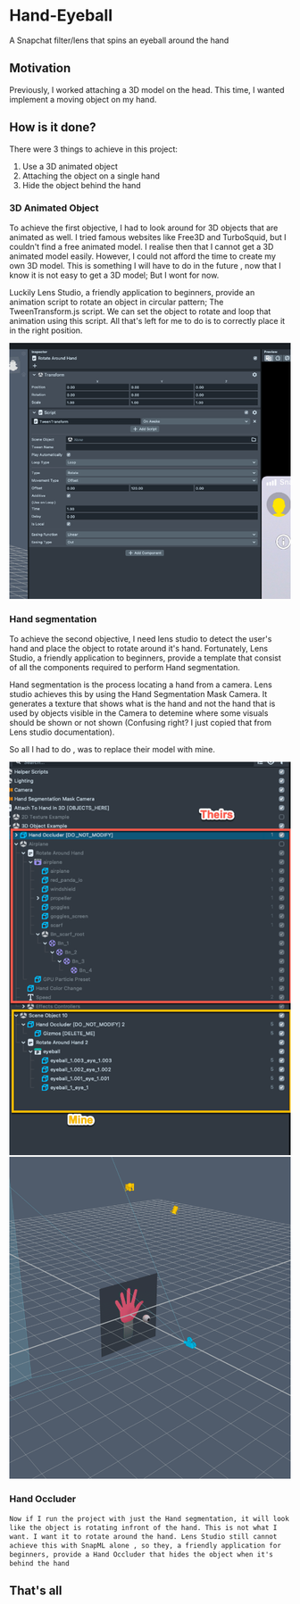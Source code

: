 # Hand-Eyeball
A Snapchat filter/lens that spins an eyeball around the hand

## Motivation
Previously, I worked attaching a 3D model on the head. This time, I wanted implement a moving object on my hand.

## How is it done?
There were 3 things to achieve in this project:

1. Use a 3D animated object
2. Attaching the object on a single hand
3. Hide the object behind the hand

### 3D Animated Object
  To achieve the first objective, I had to look around for 3D objects that are animated as well. I tried famous websites like Free3D and TurboSquid, but I couldn't find a free animated model. I realise then that I cannot get a 3D animated model easily. However, I could not afford the time to create my own 3D model. This is something I will have to do in the future , now that I know it is not easy to get a 3D model; But I wont for now.
  
  Luckily Lens Studio, a friendly application to beginners, provide an animation script to rotate an object in circular pattern; The TweenTransform.js script. We can set the object to rotate and loop that animation using this script. All that's left for me to do is to correctly place it in the right position.

![TweenTransform.js screenshot](/ss1.png)

### Hand segmentation
  To achieve the second objective, I need lens studio to detect the user's hand and place the object to rotate around it's hand. Fortunately, Lens Studio, a friendly application to beginners, provide a template that consist of all the components required to perform Hand segmentation.
  
  Hand segmentation is the process locating a hand from a camera. Lens studio achieves this by using the Hand Segmentation Mask Camera. It generates a texture that shows what is the hand and not the hand that is used by objects visible in the Camera to detemine where some visuals should be shown or not shown (Confusing right? I just copied that from Lens studio documentation).
  
  So all I had to do , was to replace their model with mine.
  
  ![Project directory screenshot](/ss4.png)
  ![3D scene screenshot](/ss3.png)
  
### Hand Occluder

    Now if I run the project with just the Hand segmentation, it will look like the object is rotating infront of the hand. This is not what I want. I want it to rotate around the hand. Lens Studio still cannot achieve this with SnapML alone , so they, a friendly application for beginners, provide a Hand Occluder that hides the object when it's behind the hand
    
## That's all
    
  

